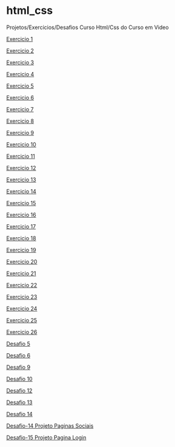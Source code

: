 # html_css

Projetos/Exercicios/Desafios Curso Html/Css do Curso em Video

<a href="exercicios/ex001/index.html" target="_blank">Exercicio 1</a>

<a href="exercicios/ex002/index.html" target="_blank">Exercicio 2</a>

<a href="exercicios/ex003/index.html" target="_blank">Exercicio 3</a>

<a href="exercicios/ex004/index.html" target="_blank">Exercicio 4</a>

<a href="exercicios/ex005/index.html" target="_blank">Exercicio 5</a>

<a href="exercicios/ex006/index.html" target="_blank">Exercicio 6</a>

<a href="exercicios/ex007/index.html" target="_blank">Exercicio 7</a>

<a href="exercicios/ex008/index.html" target="_blank">Exercicio 8</a>

<a href="exercicios/ex009/index.html" target="_blank">Exercicio 9</a>

<a href="exercicios/ex010/index.html" target="_blank">Exercicio 10</a>

<a href="exercicios/ex011/index.html" target="_blank">Exercicio 11</a>

<a href="exercicios/ex012/index.html" target="_blank">Exercicio 12</a>

<a href="exercicios/ex013/index.html" target="_blank">Exercicio 13</a>

<a href="exercicios/ex014/index.html" target="_blank">Exercicio 14</a>

<a href="exercicios/ex015/index.html" target="_blank">Exercicio 15</a>

<a href="exercicios/ex016/cor1.html" target="_blank">Exercicio 16</a>

<a href="exercicios/ex017/fonte01.html" target="_blank">Exercicio 17</a>

<a href="exercicios/ex018/fonte01.html" target="_blank">Exercicio 18</a>

<a href="exercicios/ex019/index.html" target="_blank">Exercicio 19</a>

<a href="exercicios/ex020/index.html" target="_blank">Exercicio 20</a>

<a href="exercicios/ex021/index.html" target="_blank">Exercicio 21</a>

<a href="exercicios/ex022/fundo06.html" target="_blank">Exercicio 22</a>

<a href="exercicios/ex023/tabela01.html" target="_blank">Exercicio 23</a>

<a href="exercicios/ex024/iframe.html" target="_blank">Exercicio 24</a>

<a href="exercicios/ex025/formulario.html" target="_blank">Exercicio 25</a>

<a href="exercicios/ex026/mq01/index.html" target="_blank">Exercicio 26</a>

<a href="desafios/desafio 005/desafio 005.html" target="_blank">Desafio 5</a>

<a href="desafios/desafio 006/desafio 006.html" target="_blank">Desafio 6</a>

<a href="desafios/desfio 009/desafio 009.html" target="_blank">Desafio 9</a>

<a href="desafios/desafio-010/android.html" target="_blank">Desafio 10</a>

<a href="desafios/desafio-012/index.html" target="_blank">Desafio 12</a>

<a href="desafios/desafio-013/tabela01.html" target="_blank">Desafio 13</a>

<a href="desafios/desafio-014/tabela.html" target="_blank">Desafio 14</a>

<a href="desafios/projeto-social/index.html" target="_blank">Desafio-14 Projeto Paginas Sociais</a>

<a href="desafios/desafio-015/index.html" target="_blank">Desafio-15 Projeto Pagina Login</a>

